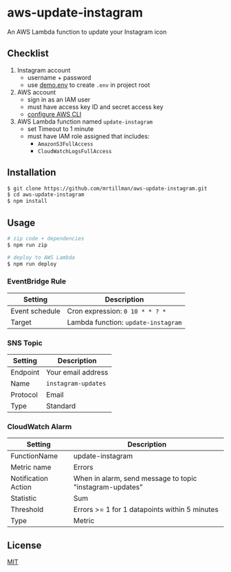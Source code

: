 # aws-update-instagram

An AWS Lambda function to update your Instagram icon

## Checklist

1. Instagram account
    - username + password
    - use [demo.env](https://github.com/mrtillman-0001/aws-update-instagram/blob/main/demo.env) to create `.env` in project root
2. AWS account
    - sign in as an IAM user
    - must have access key ID and secret access key
    - [configure AWS CLI](https://docs.aws.amazon.com/cli/latest/userguide/cli-configure-quickstart.html)
3. AWS Lambda function named `update-instagram`
    - set Timeout to 1 minute
    - must have IAM role assigned that includes:
      - `AmazonS3FullAccess`
      - `CloudWatchLogsFullAccess`

## Installation

```sh
$ git clone https://github.com/mrtillman/aws-update-instagram.git
$ cd aws-update-instagram
$ npm install
```

## Usage

```sh
# zip code + dependencies
$ npm run zip

# deploy to AWS Lambda
$ npm run deploy
```

### EventBridge Rule

|Setting|Description|
|---|---|
|Event schedule | Cron expression: `0 10 * * ? *`|
|Target | Lambda function: `update-instagram`|

### SNS Topic

|Setting|Description|
|---|---|
|Endpoint|Your email address|
|Name| `instagram-updates`|
|Protocol|Email|
|Type| Standard|

### CloudWatch Alarm

|Setting|Description|
|---|---|
|FunctionName|update-instagram|
|Metric name|Errors|
|Notification Action|When in alarm, send message to topic "instagram-updates"|
|Statistic|Sum|
|Threshold|Errors >= 1 for 1 datapoints within 5 minutes|
|Type|Metric|

## License

[MIT](https://github.com/mrtillman/aws-update-instagram/blob/main/LICENSE)